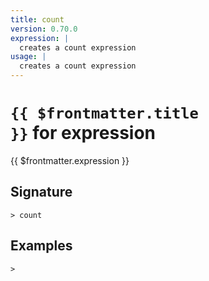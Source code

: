 ```yaml
---
title: count
version: 0.70.0
expression: |
  creates a count expression
usage: |
  creates a count expression
---
```


# <code>{{ $frontmatter.title }}</code> for expression

<div class='command-title'>{{ $frontmatter.expression }}</div>

## Signature

```> count ```

## Examples


```shell
>
```
